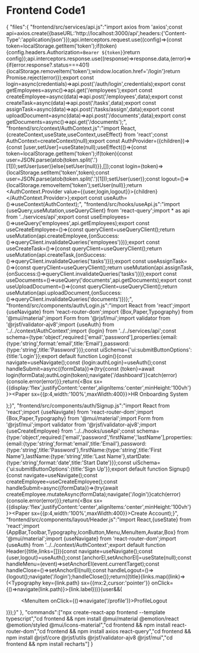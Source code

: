 # Frontend Code1

{
"files":{
"frontend/src/services/api.js":"import axios from 'axios';const api=axios.create({baseURL:'http://localhost:3000/api',headers:{'Content-Type':'application/json'}});api.interceptors.request.use((config)=>{const token=localStorage.getItem('token');if(token){config.headers.Authorization=`Bearer ${token}`}return config});api.interceptors.response.use((response)=>response.data,(error)=>{if(error.response?.status===401){localStorage.removeItem('token');window.location.href='/login'}return Promise.reject(error)});export const login=async(credentials)=>api.post('/auth/login',credentials);export const getEmployees=async()=>api.get('/employees');export const createEmployee=async(data)=>api.post('/employees',data);export const createTask=async(data)=>api.post('/tasks',data);export const assignTask=async(data)=>api.post('/tasks/assign',data);export const uploadDocument=async(data)=>api.post('/documents',data);export const getDocuments=async()=>api.get('/documents');",
"frontend/src/context/AuthContext.js":"import React,{createContext,useState,useContext,useEffect} from 'react';const AuthContext=createContext(null);export const AuthProvider=({children})=>{const [user,setUser]=useState(null);useEffect(()=>{const token=localStorage.getItem('token');if(token){const user=JSON.parse(atob(token.split('.')[1]));setUser(user)}else{setUser(null)}},[]);const login=(token)=>{localStorage.setItem('token',token);const user=JSON.parse(atob(token.split('.')[1]));setUser(user)};const logout=()=>{localStorage.removeItem('token');setUser(null)};return <AuthContext.Provider value={{user,login,logout}}>{children}</AuthContext.Provider>};export const useAuth=()=>useContext(AuthContext);",
"frontend/src/hooks/useApi.js":"import {useQuery,useMutation,useQueryClient} from 'react-query';import * as api from '../services/api';export const useEmployees=()=>useQuery('employees',api.getEmployees);export const useCreateEmployee=()=>{const queryClient=useQueryClient();return useMutation(api.createEmployee,{onSuccess:()=>queryClient.invalidateQueries('employees')})};export const useCreateTask=()=>{const queryClient=useQueryClient();return useMutation(api.createTask,{onSuccess:()=>queryClient.invalidateQueries('tasks')})};export const useAssignTask=()=>{const queryClient=useQueryClient();return useMutation(api.assignTask,{onSuccess:()=>queryClient.invalidateQueries('tasks')})};export const useDocuments=()=>useQuery('documents',api.getDocuments);export const useUploadDocument=()=>{const queryClient=useQueryClient();return useMutation(api.uploadDocument,{onSuccess:()=>queryClient.invalidateQueries('documents')})};",
"frontend/src/components/auth/Login.js":"import React from 'react';import {useNavigate} from 'react-router-dom';import {Box,Paper,Typography} from '@mui/material';import Form from '@rjsf/mui';import validator from '@rjsf/validator-ajv8';import {useAuth} from '../../context/AuthContext';import {login} from '../../services/api';const schema={type:'object',required:['email','password'],properties:{email:{type:'string',format:'email',title:'Email'},password:{type:'string',title:'Password'}}};const uiSchema={'ui:submitButtonOptions':{title:'Login'}};export default function Login(){const navigate=useNavigate();const {login:authLogin}=useAuth();const handleSubmit=async({formData})=>{try{const {token}=await login(formData);authLogin(token);navigate('/dashboard')}catch(error){console.error(error)}};return(<Box sx={{display:'flex',justifyContent:'center',alignItems:'center',minHeight:'100vh'}}><Paper sx={{p:4,width:'100%',maxWidth:400}}><Typography variant='h5' sx={{mb:3}}>HR Onboarding System</Typography><Form schema={schema} uiSchema={uiSchema} validator={validator} onSubmit={handleSubmit}/></Paper></Box>);}",
"frontend/src/components/auth/Signup.js":"import React from 'react';import {useNavigate} from 'react-router-dom';import {Box,Paper,Typography} from '@mui/material';import Form from '@rjsf/mui';import validator from '@rjsf/validator-ajv8';import {useCreateEmployee} from '../../hooks/useApi';const schema={type:'object',required:['email','password','firstName','lastName'],properties:{email:{type:'string',format:'email',title:'Email'},password:{type:'string',title:'Password'},firstName:{type:'string',title:'First Name'},lastName:{type:'string',title:'Last Name'},startDate:{type:'string',format:'date',title:'Start Date'}}};const uiSchema={'ui:submitButtonOptions':{title:'Sign Up'}};export default function Signup(){const navigate=useNavigate();const createEmployee=useCreateEmployee();const handleSubmit=async({formData})=>{try{await createEmployee.mutateAsync(formData);navigate('/login')}catch(error){console.error(error)}};return(<Box sx={{display:'flex',justifyContent:'center',alignItems:'center',minHeight:'100vh'}}><Paper sx={{p:4,width:'100%',maxWidth:400}}><Typography variant='h5' sx={{mb:3}}>Create Account</Typography><Form schema={schema} uiSchema={uiSchema} validator={validator} onSubmit={handleSubmit}/></Paper></Box>);}",
"frontend/src/components/layout/Header.js":"import React,{useState} from 'react';import {AppBar,Toolbar,Typography,IconButton,Menu,MenuItem,Avatar,Box} from '@mui/material';import {useNavigate} from 'react-router-dom';import {useAuth} from '../../context/AuthContext';export default function Header({title,links=[]}){const navigate=useNavigate();const {user,logout}=useAuth();const [anchorEl,setAnchorEl]=useState(null);const handleMenu=(event)=>setAnchorEl(event.currentTarget);const handleClose=()=>setAnchorEl(null);const handleLogout=()=>{logout();navigate('/login');handleClose()};return(<AppBar position='static'><Toolbar><Typography variant='h6' component='div' sx={{flexGrow:1}}>{title}</Typography>{links.map((link)=>(<Typography key={link.path} sx={{mx:2,cursor:'pointer'}} onClick={()=>navigate(link.path)}>{link.label}</Typography>))}{user&&(<Box><IconButton onClick={handleMenu}><Avatar/></IconButton><Menu anchorEl={anchorEl} open={Boolean(anchorEl)} onClose={handleClose}><MenuItem onClick={()=>navigate('/profile')}>Profile</MenuItem><MenuItem onClick={handleLogout}>Logout</MenuItem></Menu></Box>)}</Toolbar></AppBar>);}"
},
"commands":["npx create-react-app frontend --template typescript","cd frontend && npm install @mui/material @emotion/react @emotion/styled @mui/icons-material","cd frontend && npm install react-router-dom","cd frontend && npm install axios react-query","cd frontend && npm install @rjsf/core @rjsf/utils @rjsf/validator-ajv8 @rjsf/mui","cd frontend && npm install recharts"]
}